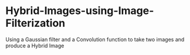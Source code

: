 # Hybrid-Images-using-Image-Filterization
Using a Gaussian filter and a Convolution function to take two images and produce a Hybrid Image
